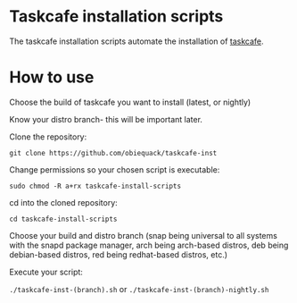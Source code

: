 # Taskcafe installation scripts
The taskcafe installation scripts automate the installation of [taskcafe](https://www.github.com/JordanKnott/taskcafe).

# How to use
Choose the build of taskcafe you want to install (latest, or nightly)

Know your distro branch- this will be important later.

Clone the repository:

`git clone https://github.com/obiequack/taskcafe-inst`

Change permissions so your chosen script is executable:

`sudo chmod -R a+rx taskcafe-install-scripts`

cd into the cloned repository:

`cd taskcafe-install-scripts`

Choose your build and distro branch (snap being universal to all systems with the snapd package manager, arch being arch-based distros, deb being debian-based distros, red being redhat-based distros, etc.)

Execute your script:

`./taskcafe-inst-(branch).sh` or `./taskcafe-inst-(branch)-nightly.sh`
